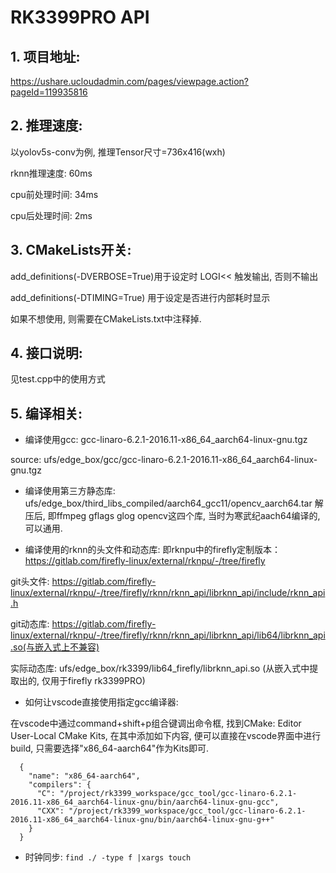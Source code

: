 # RK3399PRO API

## 1. 项目地址:
https://ushare.ucloudadmin.com/pages/viewpage.action?pageId=119935816

## 2. 推理速度:
以yolov5s-conv为例, 推理Tensor尺寸=736x416(wxh)

rknn推理速度: 60ms

cpu前处理时间: 34ms

cpu后处理时间: 2ms

## 3. CMakeLists开关:
add_definitions(-DVERBOSE=True)用于设定时 LOGI<< 触发输出, 否则不输出

add_definitions(-DTIMING=True) 用于设定是否进行内部耗时显示

如果不想使用, 则需要在CMakeLists.txt中注释掉.

## 4. 接口说明:
见test.cpp中的使用方式

## 5. 编译相关:
* 编译使用gcc: gcc-linaro-6.2.1-2016.11-x86_64_aarch64-linux-gnu.tgz

source: ufs/edge_box/gcc/gcc-linaro-6.2.1-2016.11-x86_64_aarch64-linux-gnu.tgz

* 编译使用第三方静态库: ufs/edge_box/third_libs_compiled/aarch64_gcc11/opencv_aarch64.tar
解压后, 即ffmpeg gflags glog opencv这四个库, 当时为寒武纪aach64编译的, 可以通用.

* 编译使用的rknn的头文件和动态库:
即rknpu中的firefly定制版本：https://gitlab.com/firefly-linux/external/rknpu/-/tree/firefly

git头文件: https://gitlab.com/firefly-linux/external/rknpu/-/tree/firefly/rknn/rknn_api/librknn_api/include/rknn_api.h

git动态库: https://gitlab.com/firefly-linux/external/rknpu/-/tree/firefly/rknn/rknn_api/librknn_api/lib64/librknn_api.so(与嵌入式上不兼容)

实际动态库: ufs/edge_box/rk3399/lib64_firefly/librknn_api.so (从嵌入式中提取出的, 仅用于firefly rk3399PRO)

* 如何让vscode直接使用指定gcc编译器:

在vscode中通过command+shift+p组合键调出命令框, 找到CMake: Editor User-Local CMake Kits, 在其中添加如下内容, 便可以直接在vscode界面中进行build, 只需要选择"x86_64-aarch64"作为Kits即可.
```commandline
  {
    "name": "x86_64-aarch64",
    "compilers": {
      "C": "/project/rk3399_workspace/gcc_tool/gcc-linaro-6.2.1-2016.11-x86_64_aarch64-linux-gnu/bin/aarch64-linux-gnu-gcc",
      "CXX": "/project/rk3399_workspace/gcc_tool/gcc-linaro-6.2.1-2016.11-x86_64_aarch64-linux-gnu/bin/aarch64-linux-gnu-g++"
    }
  }
```

* 时钟同步:
```find ./ -type f |xargs touch```
